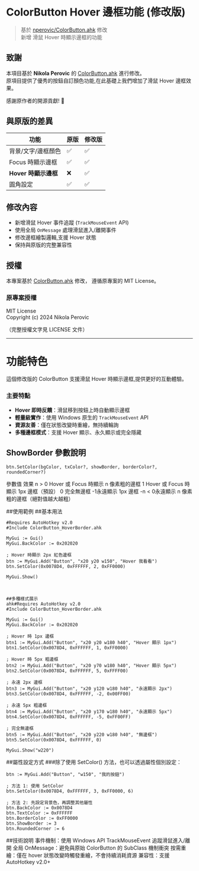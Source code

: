 # ColorButton Hover 邊框功能 (修改版)

> 基於 [nperovic/ColorButton.ahk](https://github.com/nperovic/ColorButton.ahk) 修改  
> 新增 滑鼠 Hover 時顯示邊框的功能

## 致謝

本項目基於 **Nikola Perovic** 的 [ColorButton.ahk](https://github.com/nperovic/ColorButton.ahk) 進行修改。  
原項目提供了優秀的按鈕自訂顏色功能,在此基礎上我們增加了滑鼠 Hover 邊框效果。

感謝原作者的開源貢獻! 🙏

## 與原版的差異

| 功能 | 原版 | 修改版 |
|------|------|--------|
| 背景/文字/邊框顏色 | ✅ | ✅ |
| Focus 時顯示邊框 | ✅ | ✅ |
| **Hover 時顯示邊框** | ❌ | ✅ |
| 圓角設定 | ✅ | ✅ |

## 修改內容

- 新增滑鼠 Hover 事件追蹤 (`TrackMouseEvent` API)
- 使用全局 `OnMessage` 處理滑鼠進入/離開事件
- 修改邊框繪製邏輯,支援 Hover 狀態
- 保持與原版的完整兼容性

## 授權

本專案基於 [ColorButton.ahk](https://github.com/nperovic/ColorButton.ahk) 修改，
遵循原專案的 MIT License。

### 原專案授權
MIT License  
Copyright (c) 2024 Nikola Perovic

（完整授權文字見 LICENSE 文件）

---

# 功能特色

這個修改版的 ColorButton 支援滑鼠 Hover 時顯示邊框,提供更好的互動體驗。


### 主要特點
- **Hover 即時反饋**：滑鼠移到按鈕上時自動顯示邊框
- **輕量級實作**：使用 Windows 原生的 `TrackMouseEvent` API
- **資源友善**：僅在狀態改變時重繪，無持續輪詢
- **多種邊框模式**：支援 Hover 顯示、永久顯示或完全隱藏

## ShowBorder 參數說明

```ahk
btn.SetColor(bgColor, txColor?, showBorder, borderColor?, roundedCorner?)
```
參數值   效果
n > 0   Hover 或 Focus 時顯示 n 像素粗的邊框
1 Hover 或 Focus 時顯示 1px 邊框（預設）
0  完全無邊框
-1永遠顯示 1px 邊框
-n < 0永遠顯示 n 像素粗的邊框（絕對值越大越粗）


##使用範例
##基本用法
```ahk
#Requires AutoHotkey v2.0
#Include ColorButton_HoverBorder.ahk

MyGui := Gui()
MyGui.BackColor := 0x202020

; Hover 時顯示 2px 紅色邊框
btn := MyGui.Add("Button", "x20 y20 w150", "Hover 我看看")
btn.SetColor(0x0078D4, 0xFFFFFF, 2, 0xFF0000)

MyGui.Show()



##多種樣式展示
ahk#Requires AutoHotkey v2.0
#Include ColorButton_HoverBorder.ahk

MyGui := Gui()
MyGui.BackColor := 0x202020

; Hover 時 1px 邊框
btn1 := MyGui.Add("Button", "x20 y20 w180 h40", "Hover 顯示 1px")
btn1.SetColor(0x0078D4, 0xFFFFFF, 1, 0xFF0000)

; Hover 時 5px 粗邊框
btn2 := MyGui.Add("Button", "x20 y70 w180 h40", "Hover 顯示 5px")
btn2.SetColor(0x0078D4, 0xFFFFFF, 5, 0xFFFF00)

; 永遠 2px 邊框
btn3 := MyGui.Add("Button", "x20 y120 w180 h40", "永遠顯示 2px")
btn3.SetColor(0x0078D4, 0xFFFFFF, -2, 0x00FF00)

; 永遠 5px 粗邊框
btn4 := MyGui.Add("Button", "x20 y170 w180 h40", "永遠顯示 5px")
btn4.SetColor(0x0078D4, 0xFFFFFF, -5, 0xFF00FF)

; 完全無邊框
btn5 := MyGui.Add("Button", "x20 y220 w180 h40", "無邊框")
btn5.SetColor(0x0078D4, 0xFFFFFF, 0)

MyGui.Show("w220")
```



##屬性設定方式
###除了使用 SetColor() 方法，也可以透過屬性個別設定：
```ahk
btn := MyGui.Add("Button", "w150", "我的按鈕")

; 方法 1: 使用 SetColor
btn.SetColor(0x0078D4, 0xFFFFFF, 3, 0xFF0000, 6)

; 方法 2: 先設定背景色，再調整其他屬性
btn.BackColor := 0x0078D4
btn.TextColor := 0xFFFFFF
btn.BorderColor := 0xFF0000
btn.ShowBorder := 3
btn.RoundedCorner := 6
```


##技術說明
事件機制：使用 Windows API TrackMouseEvent 追蹤滑鼠進入/離開
全局 OnMessage：避免與原始 ColorButton 的 SubClass 機制衝突
按需重繪：僅在 hover 狀態改變時觸發重繪，不會持續消耗資源
兼容性：支援 AutoHotkey v2.0+


